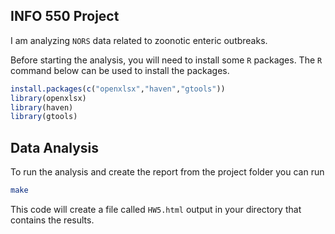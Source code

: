 ## INFO 550 Project

I am analyzing `NORS` data related to zoonotic enteric outbreaks. 

Before starting the analysis, you will need to install some `R` packages. The `R` command below can be used to install the packages.

```r
install.packages(c("openxlsx","haven","gtools"))
library(openxlsx)
library(haven)
library(gtools)
```

## Data Analysis

To run the analysis and create the report from the project folder you can run

```bash
make
```

This code will create a file called `HW5.html` output in your directory that contains the results.

